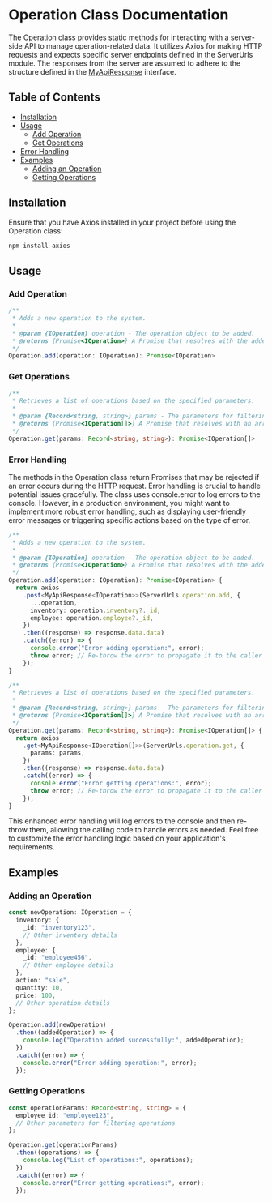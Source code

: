 # Operation Class Documentation
The Operation class provides static methods for interacting with a server-side API to manage operation-related data. It utilizes Axios for making HTTP requests and expects specific server endpoints defined in the ServerUrls module. The responses from the server are assumed to adhere to the structure defined in the [MyApiResponse](./../unified-response.md) interface.

## Table of Contents
 - [Installation](#installation)
 - [Usage](#usage)
    - [Add Operation](#add-operation)
    - [Get Operations](#get-operations)
 - [Error Handling](#error-handling)
 - [Examples](#examples)
    - [Adding an Operation](#adding-an-operation)
    - [Getting Operations](#getting-operations)
## Installation
Ensure that you have Axios installed in your project before using the Operation class:

```bash
npm install axios
```
## Usage
### Add Operation
```typescript
/**
 * Adds a new operation to the system.
 *
 * @param {IOperation} operation - The operation object to be added.
 * @returns {Promise<IOperation>} A Promise that resolves with the added operation's data.
 */
Operation.add(operation: IOperation): Promise<IOperation>
```
### Get Operations
```typescript
/**
 * Retrieves a list of operations based on the specified parameters.
 *
 * @param {Record<string, string>} params - The parameters for filtering operations.
 * @returns {Promise<IOperation[]>} A Promise that resolves with an array of operations based on the specified parameters.
 */
Operation.get(params: Record<string, string>): Promise<IOperation[]>
```
### Error Handling
The methods in the Operation class return Promises that may be rejected if an error occurs during the HTTP request. Error handling is crucial to handle potential issues gracefully. The class uses console.error to log errors to the console. However, in a production environment, you might want to implement more robust error handling, such as displaying user-friendly error messages or triggering specific actions based on the type of error.

```typescript
/**
 * Adds a new operation to the system.
 *
 * @param {IOperation} operation - The operation object to be added.
 * @returns {Promise<IOperation>} A Promise that resolves with the added operation's data.
 */
Operation.add(operation: IOperation): Promise<IOperation> {
  return axios
    .post<MyApiResponse<IOperation>>(ServerUrls.operation.add, {
      ...operation,
      inventory: operation.inventory?._id,
      employee: operation.employee?._id,
    })
    .then((response) => response.data.data)
    .catch((error) => {
      console.error("Error adding operation:", error);
      throw error; // Re-throw the error to propagate it to the caller
    });
}

/**
 * Retrieves a list of operations based on the specified parameters.
 *
 * @param {Record<string, string>} params - The parameters for filtering operations.
 * @returns {Promise<IOperation[]>} A Promise that resolves with an array of operations based on the specified parameters.
 */
Operation.get(params: Record<string, string>): Promise<IOperation[]> {
  return axios
    .get<MyApiResponse<IOperation[]>>(ServerUrls.operation.get, {
      params: params,
    })
    .then((response) => response.data.data)
    .catch((error) => {
      console.error("Error getting operations:", error);
      throw error; // Re-throw the error to propagate it to the caller
    });
}
```
This enhanced error handling will log errors to the console and then re-throw them, allowing the calling code to handle errors as needed. Feel free to customize the error handling logic based on your application's requirements.

## Examples
### Adding an Operation
```typescript
const newOperation: IOperation = {
  inventory: {
    _id: "inventory123",
    // Other inventory details
  },
  employee: {
    _id: "employee456",
    // Other employee details
  },
  action: "sale",
  quantity: 10,
  price: 100,
  // Other operation details
};

Operation.add(newOperation)
  .then((addedOperation) => {
    console.log("Operation added successfully:", addedOperation);
  })
  .catch((error) => {
    console.error("Error adding operation:", error);
  });
```
### Getting Operations
```typescript
const operationParams: Record<string, string> = {
  employee_id: "employee123",
  // Other parameters for filtering operations
};

Operation.get(operationParams)
  .then((operations) => {
    console.log("List of operations:", operations);
  })
  .catch((error) => {
    console.error("Error getting operations:", error);
  });
```



